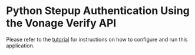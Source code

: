 # Python Stepup Authentication Using the Vonage Verify API

Please refer to the [tutorial](https://developer.nexmo.com/verify/tutorials/step-up-authentication) for instructions on how to configure and run this application.
